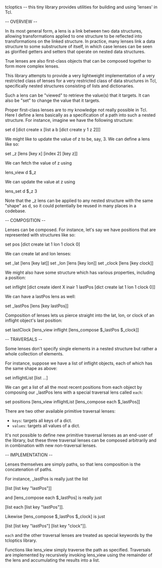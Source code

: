 
tcloptics -- this tiny library provides utilities for building and using 'lenses' in Tcl.

-- OVERVIEW --

In its most general form, a lens is a link between two data structures, allowing transformations
applied to one structure to be reflected into transformations on the linked structure. In practice,
many lenses link a data structure to some substructure of itself, in which case lenses can be
seen as glorified getters and setters that operate on nested data structures.

True lenses are also first-class objects that can be composed together to form more complex lenses.

This library attempts to provide a very lightweight implementation of a very restricted class
of lenses for a very restricted class of data structures in Tcl, specifically nested structures
consisting of lists and dictionaries.

Such a lens can be "viewed" to retrieve the value(s) that it targets. It can also be "set" to change the
value that it targets.

Proper first-class lenses are to my knowledge not really possible in Tcl. Here I define a lens
basically as a specification of a path into such a nested structure. For instance, imagine
we have the following structure:

set d [dict create x [list a b [dict create y 1 z 2]]]

We might like to update the value of z to be, say, 3. We can define a lens like so:

set _z [lens [key x] [index 2] [key z]]

We can fetch the value of z using

lens_view d $_z

We can update the value at z using

lens_set d $_z 3

Note that the _z lens can be applied to any nested structure with the same "shape" as d, so
it could potentially be reused in many places in a codebase.

-- COMPOSITION --

Lenses can be composed. For instance, let's say we have positions that are represented with structures
like so:

set pos [dict create lat 1 lon 1 clock 0]

We can create lat and lon lenses:

set _lat [lens [key lat]]
set _lon [lens [key lon]]
set _clock [lens [key clock]]

We might also have some structure which has various properties, including a position:

set inflight [dict create ident X inair 1 lastPos [dict create lat 1 lon 1 clock 0]]

We can have a lastPos lens as well:

set _lastPos [lens [key lastPos]]

Composition of lenses lets us pierce straight into the lat, lon, or clock of an inflight object's last position:

set lastClock [lens_view inflight [lens_compose $_lastPos $_clock]]

-- TRAVERSALS --

Some lenses don't specify single elements in a nested structure but rather a whole collection of elements.

For instance, suppose we have a list of inflight objects, each of which has the same shape as above:

set inflightList [list ...]

We can get a list of all the most recent positions from each object by composing our _lastPos lens
with a special traversal lens called `each`:

set positions [lens_view inflightList [lens_compose each $_lastPos]]

There are two other available primitive traversal lenses:

- `keys`: targets all keys of a dict.
- `values`: targets all values of a dict.

It's not possible to define new primitive traversal lenses as an end-user of the library, but these three
traversal lenses can be composed arbitrarily and in combination with new non-traversal lenses.

-- IMPLEMENTATION --

Lenses themselves are simply paths, so that lens composition is the concatenation of paths.

For instance, _lastPos is really just the list

[list [list key "lastPos"]]

and [lens_compose each $_lastPos] is really just

[list each [list key "lastPos"]].

Likewise [lens_compose $_lastPos $_clock] is just

[list [list key "lastPos"] [list key "clock"]].

`each` and the other traversal lenses are treated as special keywords by the tcloptics library.

Functions like lens_view simply traverse the path as specified. Traversals are implemented by recursively
invoking lens_view using the remainder of the lens and accumulating the results into a list.


